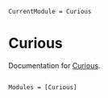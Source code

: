 ```@meta
CurrentModule = Curious
```

# Curious

Documentation for [Curious](https://github.com/anirudh2/Curious.jl).

```@index
```

```@autodocs
Modules = [Curious]
```
